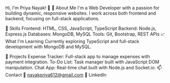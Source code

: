 Hi, I'm Priya Nayak! 👋
🚀 About Me
I'm a Web Developer with a passion for building dynamic, responsive websites. I work across both frontend and backend, focusing on full-stack applications.

💼 Skills
Frontend: HTML, CSS, JavaScript, TypeScript
Backend: Node.js, Express.js
Databases: MongoDB, MySQL
Tools: Git, Bootstrap, REST APIs
📈 What I'm Learning
Currently exploring TypeScript and full-stack development with MongoDB and MySQL.

🌱 Projects
Expense Tracker: Full-stack app to manage expenses with payment integration.
To-Do List: Task manager built with JavaScript DOM manipulation.
Chat App: Real-time chat built with Node.js and Socket.io.
📫 Contact
📧 nayakpriya612@gmail.com
💼 LinkedIn
